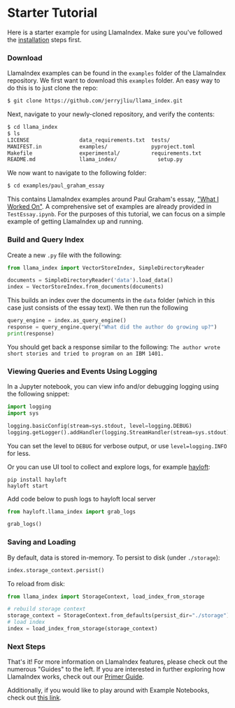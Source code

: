 # Starter Tutorial

Here is a starter example for using LlamaIndex. Make sure you've followed the [installation](installation.md) steps first.

### Download

LlamaIndex examples can be found in the `examples` folder of the LlamaIndex repository.
We first want to download this `examples` folder. An easy way to do this is to just clone the repo:

```bash
$ git clone https://github.com/jerryjliu/llama_index.git
```

Next, navigate to your newly-cloned repository, and verify the contents:

```bash
$ cd llama_index
$ ls
LICENSE                data_requirements.txt  tests/
MANIFEST.in            examples/              pyproject.toml
Makefile               experimental/          requirements.txt
README.md              llama_index/             setup.py
```

We now want to navigate to the following folder:

```bash
$ cd examples/paul_graham_essay
```

This contains LlamaIndex examples around Paul Graham's essay, ["What I Worked On"](http://paulgraham.com/worked.html). A comprehensive set of examples are already provided in `TestEssay.ipynb`. For the purposes of this tutorial, we can focus on a simple example of getting LlamaIndex up and running.

### Build and Query Index

Create a new `.py` file with the following:

```python
from llama_index import VectorStoreIndex, SimpleDirectoryReader

documents = SimpleDirectoryReader('data').load_data()
index = VectorStoreIndex.from_documents(documents)
```

This builds an index over the documents in the `data` folder (which in this case just consists of the essay text). We then run the following

```python
query_engine = index.as_query_engine()
response = query_engine.query("What did the author do growing up?")
print(response)
```

You should get back a response similar to the following: `The author wrote short stories and tried to program on an IBM 1401.`

### Viewing Queries and Events Using Logging

In a Jupyter notebook, you can view info and/or debugging logging using the following snippet:

```python
import logging
import sys

logging.basicConfig(stream=sys.stdout, level=logging.DEBUG)
logging.getLogger().addHandler(logging.StreamHandler(stream=sys.stdout))
```

You can set the level to `DEBUG` for verbose output, or use `level=logging.INFO` for less. 

Or you can use UI tool to collect and explore logs, for example [hayloft](https://github.com/eturchenkov/hayloft):

```
pip install hayloft
hayloft start
```

Add code below to push logs to hayloft local server 

```python
from hayloft.llama_index import grab_logs

grab_logs()
```

### Saving and Loading

By default, data is stored in-memory.
To persist to disk (under `./storage`):

```python
index.storage_context.persist()
```

To reload from disk:
```python
from llama_index import StorageContext, load_index_from_storage

# rebuild storage context
storage_context = StorageContext.from_defaults(persist_dir="./storage")
# load index
index = load_index_from_storage(storage_context)
```

### Next Steps

That's it! For more information on LlamaIndex features, please check out the numerous "Guides" to the left.
If you are interested in further exploring how LlamaIndex works, check out our [Primer Guide](/guides/primer.rst).

Additionally, if you would like to play around with Example Notebooks, check out [this link](/reference/example_notebooks.rst).
